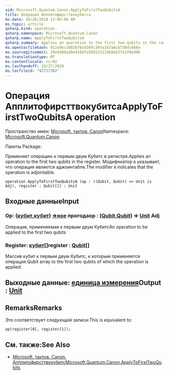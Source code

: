 ```yaml
---
uid: Microsoft.Quantum.Canon.ApplyToFirstTwoQubitsA
title: Операция Апплитофирсттвокубитса
ms.date: 10/26/2020 12:00:00 AM
ms.topic: article
qsharp.kind: operation
qsharp.namespace: Microsoft.Quantum.Canon
qsharp.name: ApplyToFirstTwoQubitsA
qsharp.summary: Applies an operation to the first two qubits in the register. The modifier `A` indicates that the operation is adjointable.
ms.openlocfilehash: 911e9bc3d02bf6c0395c30fa167a6cb730dc666e
ms.sourcegitcommit: 29e0d88a30e4166fa580132124b0eb57e1f0e986
ms.translationtype: MT
ms.contentlocale: ru-RU
ms.lasthandoff: 10/27/2020
ms.locfileid: "92717302"
---
```

# <a name="applytofirsttwoqubitsa-operation"></a><span data-ttu-id="ec930-102">Операция Апплитофирсттвокубитса</span><span class="sxs-lookup"><span data-stu-id="ec930-102">ApplyToFirstTwoQubitsA operation</span></span>

<span data-ttu-id="ec930-103">Пространство имен: [Microsoft. тактов. Canon](xref:Microsoft.Quantum.Canon)</span><span class="sxs-lookup"><span data-stu-id="ec930-103">Namespace: [Microsoft.Quantum.Canon](xref:Microsoft.Quantum.Canon)</span></span>

<span data-ttu-id="ec930-104">Пакеты [](https://nuget.org/packages/)</span><span class="sxs-lookup"><span data-stu-id="ec930-104">Package: [](https://nuget.org/packages/)</span></span>


<span data-ttu-id="ec930-105">Применяет операцию к первым двум Кубитс в регистре.</span><span class="sxs-lookup"><span data-stu-id="ec930-105">Applies an operation to the first two qubits in the register.</span></span>
<span data-ttu-id="ec930-106">Модификатор `A` указывает, что операция является аджоинтабле.</span><span class="sxs-lookup"><span data-stu-id="ec930-106">The modifier `A` indicates that the operation is adjointable.</span></span>

```qsharp
operation ApplyToFirstTwoQubitsA (op : ((Qubit, Qubit) => Unit is Adj), register : Qubit[]) : Unit
```


## <a name="input"></a><span data-ttu-id="ec930-107">Входные данные</span><span class="sxs-lookup"><span data-stu-id="ec930-107">Input</span></span>

### <a name="op--qubitqubit--unit-adj"></a><span data-ttu-id="ec930-108">Op: ([кубит](xref:microsoft.quantum.lang-ref.qubit),[кубит](xref:microsoft.quantum.lang-ref.qubit)) [=>ное](xref:microsoft.quantum.lang-ref.unit) прогода</span><span class="sxs-lookup"><span data-stu-id="ec930-108">op : ([Qubit](xref:microsoft.quantum.lang-ref.qubit),[Qubit](xref:microsoft.quantum.lang-ref.qubit)) => [Unit](xref:microsoft.quantum.lang-ref.unit) Adj</span></span>

<span data-ttu-id="ec930-109">Операция, применяемая к первым двум Кубитс</span><span class="sxs-lookup"><span data-stu-id="ec930-109">An operation to be applied to the first two qubits</span></span>


### <a name="register--qubit"></a><span data-ttu-id="ec930-110">Register: [кубит](xref:microsoft.quantum.lang-ref.qubit)[]</span><span class="sxs-lookup"><span data-stu-id="ec930-110">register : [Qubit](xref:microsoft.quantum.lang-ref.qubit)[]</span></span>

<span data-ttu-id="ec930-111">Массив кубит к первым двум Кубитс, к которым применяется операция.</span><span class="sxs-lookup"><span data-stu-id="ec930-111">Qubit array to the first two qubits of which the operation is applied.</span></span>



## <a name="output--unit"></a><span data-ttu-id="ec930-112">Выходные данные: [единица измерения](xref:microsoft.quantum.lang-ref.unit)</span><span class="sxs-lookup"><span data-stu-id="ec930-112">Output : [Unit](xref:microsoft.quantum.lang-ref.unit)</span></span>



## <a name="remarks"></a><span data-ttu-id="ec930-113">Remarks</span><span class="sxs-lookup"><span data-stu-id="ec930-113">Remarks</span></span>

<span data-ttu-id="ec930-114">Это соответствует следующей записи:</span><span class="sxs-lookup"><span data-stu-id="ec930-114">This is equivalent to:</span></span>

```qsharp
op(register[0], register[1]);
```

## <a name="see-also"></a><span data-ttu-id="ec930-115">См. также:</span><span class="sxs-lookup"><span data-stu-id="ec930-115">See Also</span></span>

- [<span data-ttu-id="ec930-116">Microsoft. тактов. Canon. Апплитофирсттвокубитс</span><span class="sxs-lookup"><span data-stu-id="ec930-116">Microsoft.Quantum.Canon.ApplyToFirstTwoQubits</span></span>](xref:Microsoft.Quantum.Canon.ApplyToFirstTwoQubits)